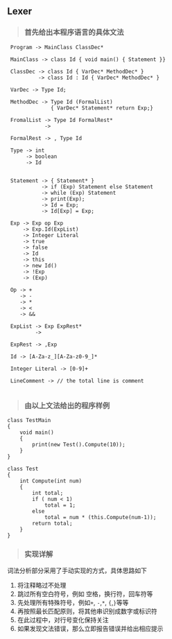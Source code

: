 ## Lexer

>### 首先给出本程序语言的具体文法

```
 Program -> MainClass ClassDec*

 MainClass -> class Id { void main() { Statement }}

 ClassDec -> class Id { VarDec* MethodDec* }
          -> class Id : Id { VarDec* MethodDec* }
         
 VarDec -> Type Id;
 
 MethodDec -> Type Id (FormalList) 
              { VarDec* Statement* return Exp;}

 FromalList -> Type Id FormalRest*
            -> 
 
 FormalRest -> , Type Id
 
 Type -> int
      -> boolean
      -> Id
 
 
 Statement -> { Statement* }
           -> if (Exp) Statement else Statement
           -> while (Exp) Statement
           -> print(Exp);
           -> Id = Exp;
           -> Id[Exp] = Exp;
 
 Exp -> Exp op Exp
     -> Exp.Id(ExpList)
     -> Integer Literal
     -> true
     -> false
     -> Id
     -> this
     -> new Id()
     -> !Exp
     -> (Exp)
     
 Op -> +
    -> -
    -> *
    -> < 
    -> &&
    
 ExpList -> Exp ExpRest*
         -> 
  
 ExpRest -> ,Exp
 
 Id -> [A-Za-z_][A-Za-z0-9_]*
 
 Integer Literal -> [0-9]+
 
 LineComment -> // the total line is comment
 
```   
   
>### 由以上文法给出的程序样例

```
class TestMain 
{
    void main()
    {
        print(new Test().Compute(10));   
    }
}

class Test
{
    int Compute(int num)
    {
        int total;
        if ( num < 1)
            total = 1;
        else 
            total = num * (this.Compute(num-1));
        return total;
    }
}
```
>### 实现详解  
词法分析部分采用了手动实现的方式，具体思路如下
1. 将注释略过不处理
2. 跳过所有空白符号，例如 空格，换行符，回车符等
3. 先处理所有特殊符号，例如`+`, `-`,`*`, `{`,`}`等等
4. 再按照最长匹配原则，将其他串识别成数字或标识符
5. 在此过程中，对行号变化保持关注
6. 如果发现文法错误，那么立即报告错误并给出相应提示  
